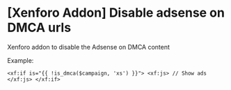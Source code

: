 # [Xenforo Addon] Disable adsense on DMCA urls
Xenforo addon to disable the Adsense on DMCA content

Example:

`<xf:if is="{{ !is_dmca($campaign, 'xs') }}">
    <xf:js>
        // Show ads
    </xf:js>
</xf:if>`
